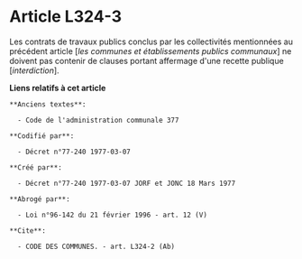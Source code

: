 # Article L324-3

Les contrats de travaux publics conclus par les collectivités mentionnées au précédent article [*les communes et
établissements publics communaux*] ne doivent pas contenir de clauses portant affermage d'une recette publique
[*interdiction*].

**Liens relatifs à cet article**

	**Anciens textes**:

	  - Code de l'administration communale 377

	**Codifié par**:

	  - Décret n°77-240 1977-03-07

	**Créé par**:

	  - Décret n°77-240 1977-03-07 JORF et JONC 18 Mars 1977

	**Abrogé par**:

	  - Loi n°96-142 du 21 février 1996 - art. 12 (V)

	**Cite**:

	  - CODE DES COMMUNES. - art. L324-2 (Ab)

